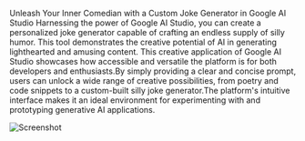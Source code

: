 Unleash Your Inner Comedian with a Custom Joke Generator in Google AI Studio
Harnessing the power of Google AI Studio, you can create a personalized joke generator capable of crafting an endless supply of silly humor. This tool demonstrates the creative potential of AI in generating lighthearted and amusing content.
This creative application of Google AI Studio showcases how accessible and versatile the platform is for both developers and enthusiasts.By simply providing a clear and concise prompt, users can unlock a wide range of creative possibilities, from poetry and code snippets to a custom-built silly joke generator.The platform's intuitive interface makes it an ideal environment for experimenting with and prototyping generative AI applications.

![Screenshot](images/joke.jpg)
